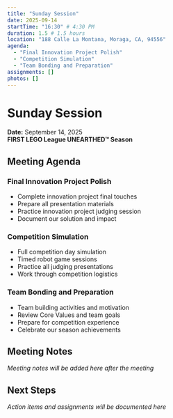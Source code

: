 ```yaml
---
title: "Sunday Session"
date: 2025-09-14
startTime: "16:30" # 4:30 PM
duration: 1.5 # 1.5 hours
location: "188 Calle La Montana, Moraga, CA, 94556"
agenda:
  - "Final Innovation Project Polish"
  - "Competition Simulation"
  - "Team Bonding and Preparation"
assignments: []
photos: []
---
```


# Sunday Session
**Date:** September 14, 2025  
**FIRST LEGO League UNEARTHED™ Season**

## Meeting Agenda

### Final Innovation Project Polish
- Complete innovation project final touches
- Prepare all presentation materials
- Practice innovation project judging session
- Document our solution and impact

### Competition Simulation
- Full competition day simulation
- Timed robot game sessions
- Practice all judging presentations
- Work through competition logistics

### Team Bonding and Preparation
- Team building activities and motivation
- Review Core Values and team goals
- Prepare for competition experience
- Celebrate our season achievements

## Meeting Notes

*Meeting notes will be added here after the meeting*

## Next Steps

*Action items and assignments will be documented here*